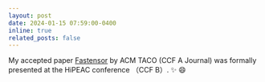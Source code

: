 ```yaml
---
layout: post
date: 2024-01-15 07:59:00-0400
inline: true
related_posts: false
---
```


My accepted paper [Fastensor](https://dl.acm.org/doi/full/10.1145/3630108) by ACM TACO (CCF A Journal) was formally presented at the HiPEAC conference （CCF B）. :sparkles: :smile:
